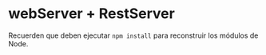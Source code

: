 # webServer + RestServer

Recuerden que deben ejecutar ```npm install``` para reconstruir los módulos de Node.
